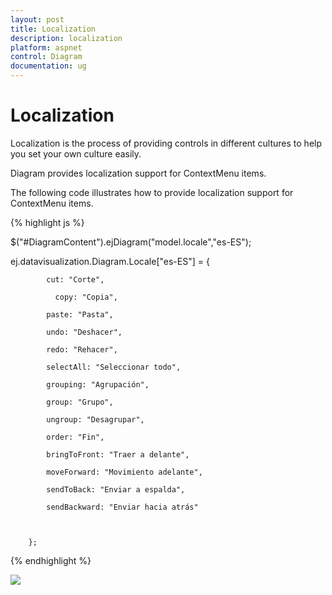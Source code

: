 ```yaml
---
layout: post
title: Localization
description: localization 
platform: aspnet
control: Diagram
documentation: ug
---
```


# Localization 

Localization is the process of providing controls in different cultures to help you set your own culture easily.

Diagram provides localization support for ContextMenu items.

The following code illustrates how to provide localization support for ContextMenu items.

{% highlight js %}



$("#DiagramContent").ejDiagram("model.locale","es-ES");

ej.datavisualization.Diagram.Locale["es-ES"] = {

            cut: "Corte",

              copy: "Copia",

            paste: "Pasta",

            undo: "Deshacer",

            redo: "Rehacer",

            selectAll: "Seleccionar todo",

            grouping: "Agrupación",

            group: "Grupo",

            ungroup: "Desagrupar",

            order: "Fin",

            bringToFront: "Traer a delante",

            moveForward: "Movimiento adelante",

            sendToBack: "Enviar a espalda",

            sendBackward: "Enviar hacia atrás"



        };  



{% endhighlight %}



![](Localization_images/Localization_img1.png) 



